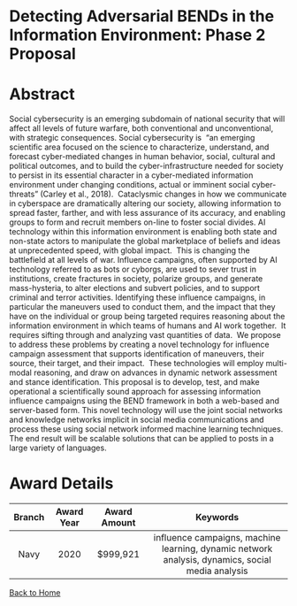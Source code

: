 
Detecting Adversarial BENDs in the Information Environment: Phase 2 Proposal
============================================================================

# Abstract


Social cybersecurity is an emerging subdomain of national security that will affect all levels of future warfare, both conventional and unconventional, with strategic consequences. Social cybersecurity is  “an emerging scientific area focused on the science to characterize, understand, and forecast cyber-mediated changes in human behavior, social, cultural and political outcomes, and to build the cyber-infrastructure needed for society to persist in its essential character in a cyber-mediated information environment under changing conditions, actual or imminent social cyber-threats” (Carley et al., 2018).  Cataclysmic changes in how we communicate in cyberspace are dramatically altering our society, allowing information to spread faster, farther, and with less assurance of its accuracy, and enabling groups to form and recruit members on-line to foster social divides. AI technology within this information environment is enabling both state and non-state actors to manipulate the global marketplace of beliefs and ideas at unprecedented speed, with global impact.  This is changing the battlefield at all levels of war. Influence campaigns, often supported by AI technology referred to as bots or cyborgs, are used to sever trust in institutions, create fractures in society, polarize groups, and generate mass-hysteria, to alter elections and subvert policies, and to support criminal and terror activities. Identifying these influence campaigns, in particular the maneuvers used to conduct them, and the impact that they have on the individual or group being targeted requires reasoning about the information environment in which teams of humans and AI work together.  It requires sifting through and analyzing vast quantities of data.  We propose to address these problems by creating a novel technology for influence campaign assessment that supports identification of maneuvers, their source, their target, and their impact.  These technologies will employ multi-modal reasoning, and draw on advances in dynamic network assessment and stance identification. This proposal is to develop, test, and make operational a scientifically sound approach for assessing information influence campaigns using the BEND framework in both a web-based and server-based form. This novel technology will use the joint social networks and knowledge networks implicit in social media communications and process these using social network informed machine learning techniques.  The end result will be scalable solutions that can be applied to posts in a large variety of languages.  

# Award Details

|Branch|Award Year|Award Amount|Keywords|
| :---: | :---: | :---: | :---: |
|Navy|2020|$999,921|influence campaigns, machine learning, dynamic network analysis, dynamics, social media analysis|
  
  


[Back to Home](https://github.com/chrischow/dod_sbir_awards/Reports/JH/#2057)